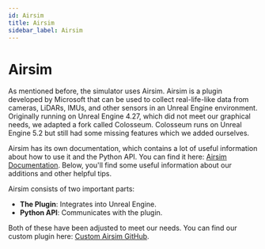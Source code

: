 ```yaml
---
id: Airsim
title: Airsim
sidebar_label: Airsim
---
```


# Airsim

As mentioned before, the simulator uses Airsim. Airsim is a plugin developed by Microsoft that can be used to collect real-life-like data from cameras, LiDARs, IMUs, and other sensors in an Unreal Engine environment. Originally running on Unreal Engine 4.27, which did not meet our graphical needs, we adapted a fork called Colosseum. Colosseum runs on Unreal Engine 5.2 but still had some missing features which we added ourselves.

Airsim has its own documentation, which contains a lot of useful information about how to use it and the Python API. You can find it here: [Airsim Documentation](https://microsoft.github.io/AirSim/). Below, you'll find some useful information about our additions and other helpful tips.

Airsim consists of two important parts:
- **The Plugin**: Integrates into Unreal Engine.
- **Python API**: Communicates with the plugin.

Both of these have been adjusted to meet our needs. You can find our custom plugin here: [Custom Airsim GitHub](https://github.com/otiv-jonas-samyn/OTIV-Airsim).
